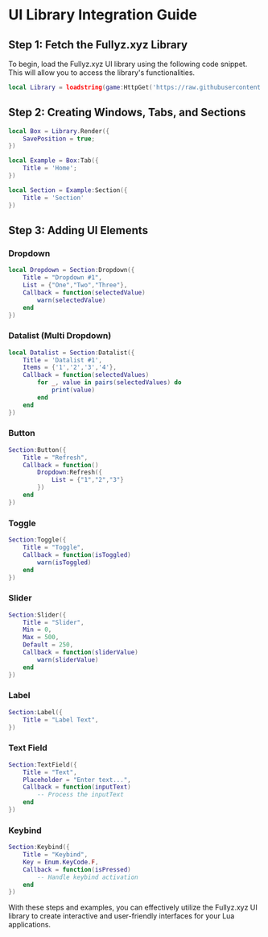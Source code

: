 # UI Library Integration Guide

## Step 1: Fetch the Fullyz.xyz Library
To begin, load the Fullyz.xyz UI library using the following code snippet. This will allow you to access the library's functionalities.

```lua
local Library = loadstring(game:HttpGet('https://raw.githubusercontent.com/Cripzs/Fullyz.xyz/main/UI%20Library.lua'))()
```

## Step 2: Creating Windows, Tabs, and Sections

```lua
local Box = Library.Render({
    SavePosition = true;
})

local Example = Box:Tab({
    Title = 'Home';
})

local Section = Example:Section({
    Title = 'Section'
})
```

## Step 3: Adding UI Elements

### Dropdown
```lua
local Dropdown = Section:Dropdown({
    Title = "Dropdown #1",
    List = {"One","Two","Three"},
    Callback = function(selectedValue)
        warn(selectedValue)
    end
})
```

### Datalist (Multi Dropdown)
```lua
local Datalist = Section:Datalist({
    Title = 'Datalist #1',
    Items = {'1','2','3','4'},
    Callback = function(selectedValues)
        for _, value in pairs(selectedValues) do
            print(value)
        end
    end
})
```

### Button
```lua
Section:Button({
    Title = "Refresh",
    Callback = function()
        Dropdown:Refresh({
            List = {"1","2","3"}
        })
    end
})
```

### Toggle
```lua
Section:Toggle({
    Title = "Toggle",
    Callback = function(isToggled)
        warn(isToggled)
    end
})
```

### Slider
```lua
Section:Slider({
    Title = "Slider",
    Min = 0,
    Max = 500,
    Default = 250,
    Callback = function(sliderValue)
        warn(sliderValue)
    end
})
```

### Label
```lua
Section:Label({
    Title = "Label Text",
})
```

### Text Field
```lua
Section:TextField({
    Title = "Text",
    Placeholder = "Enter text...",
    Callback = function(inputText)
        -- Process the inputText
    end
})
```

### Keybind
```lua
Section:Keybind({
    Title = "Keybind",
    Key = Enum.KeyCode.F,
    Callback = function(isPressed)
        -- Handle keybind activation
    end
})
```

With these steps and examples, you can effectively utilize the Fullyz.xyz UI library to create interactive and user-friendly interfaces for your Lua applications.
